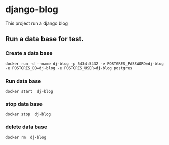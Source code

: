 # django-blog
 
 This project run a django blog
 
 
 ## Run a data base for test.
 
 ### Create a data base 
`docker run -d --name dj-blog -p 5434:5432 -e POSTGRES_PASSWORD=dj-blog -e POSTGRES_DB=dj-blog -e POSTGRES_USER=dj-blog postgres`

### Run data base
`docker start  dj-blog`

### stop data base
`docker stop  dj-blog`

### delete data base
`docker rm  dj-blog`